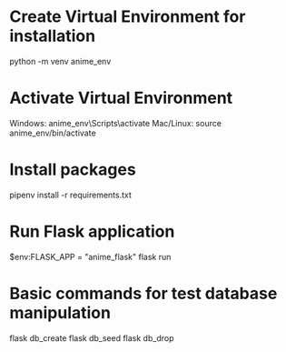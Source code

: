 # Create Virtual Environment for installation
python -m venv anime_env

# Activate Virtual Environment
Windows: anime_env\Scripts\activate
Mac/Linux: source anime_env/bin/activate

# Install packages
pipenv install -r requirements.txt

# Run Flask application
$env:FLASK_APP = "anime_flask"
flask run

# Basic commands for test database manipulation
flask db_create
flask db_seed
flask db_drop
